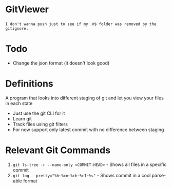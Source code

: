 GitViewer 
===
`I don't wanna push just to see if my `.vs` folder was removed by the gitignore.`

Todo
===
- Change the json format (it doesn't look good)

Definitions
===
A program that looks into different staging of git and let you view your files in each state

-  Just use the git CLI for it
-  Learn git
-  Track files using git filters
-  For now support only latest commit with no difference between staging

Relevant Git Commands
===
1. `git ls-tree -r --name-only <COMMIT-HEAD>` - Shows all files in a specific commit 
2. `git log --pretty="%h~%cn~%ch~%cI~%s"` - Shows commit in a cool parse-able format
